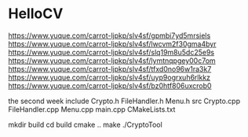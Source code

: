 # HelloCV
https://www.yuque.com/carrot-ljpkp/slv4sf/gpmbi7yd5mrsiels
https://www.yuque.com/carrot-ljpkp/slv4sf/lwcvm2f30gma4byr
https://www.yuque.com/carrot-ljpkp/slv4sf/slq19m8u5dc25e9s
https://www.yuque.com/carrot-ljpkp/slv4sf/lymtnqpgey00c7om
https://www.yuque.com/carrot-ljpkp/slv4sf/tfxd0no96w1ra3k7
https://www.yuque.com/carrot-ljpkp/slv4sf/uyp9ogrxuh6rlkkz
https://www.yuque.com/carrot-ljpkp/slv4sf/bz0htf806uxcrob0

the second week
	include
		Crypto.h
		FileHandler.h
		Menu.h
	src
		Crypto.cpp
		FileHandler.cpp
		Menu.cpp
		main.cpp
	CMakeLists.txt

mkdir build
cd build
cmake ..
make
./CryptoTool

